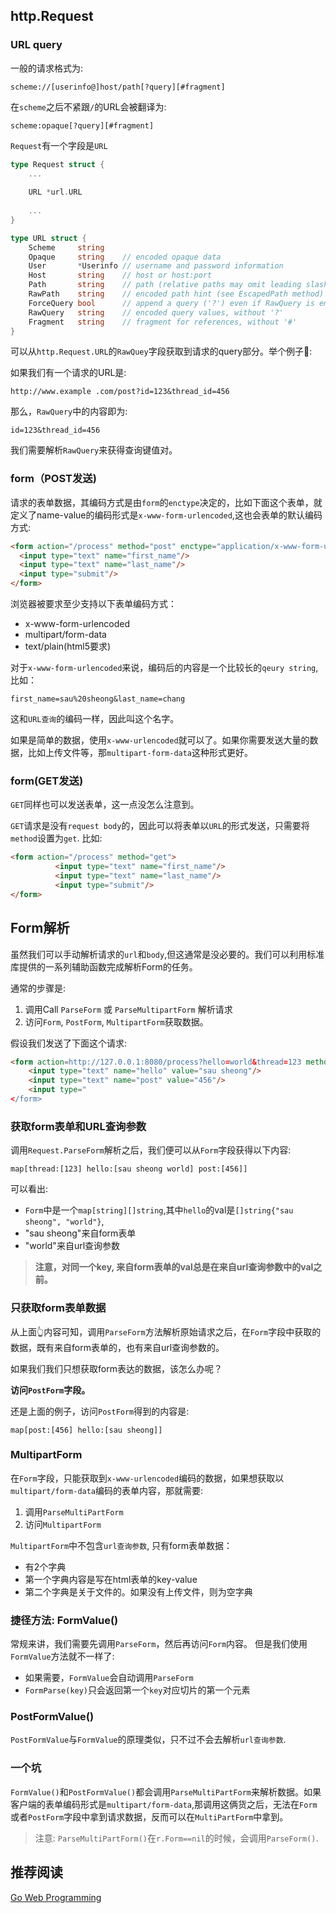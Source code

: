 ## http.Request


### URL query
一般的请求格式为:

```
scheme://[userinfo@]host/path[?query][#fragment]
```

在`scheme`之后不紧跟`/`的URL会被翻译为:

```
scheme:opaque[?query][#fragment]
```

`Request`有一个字段是`URL`

```Go
type Request struct {
    ...
    
    URL *url.URL
    
    ...
}
```

```Go
type URL struct {
    Scheme     string
	Opaque     string    // encoded opaque data
	User       *Userinfo // username and password information
	Host       string    // host or host:port
	Path       string    // path (relative paths may omit leading slash)
	RawPath    string    // encoded path hint (see EscapedPath method)
	ForceQuery bool      // append a query ('?') even if RawQuery is empty
	RawQuery   string    // encoded query values, without '?'
	Fragment   string    // fragment for references, without '#'
}

```

可以从`http.Request.URL`的`RawQuey`字段获取到请求的query部分。举个例子🌰:

如果我们有一个请求的URL是:
```
http://www.example .com/post?id=123&thread_id=456
```
那么，`RawQuery`中的内容即为:

```
id=123&thread_id=456
```
 
我们需要解析`RawQuery`来获得查询键值对。

### form（POST发送)
请求的表单数据，其编码方式是由`form`的`enctype`决定的，比如下面这个表单，就定义了name-value的编码形式是`x-www-form-urlencoded`,这也会表单的默认编码方式:

```html
<form action="/process" method="post" enctype="application/x-www-form-urlencoded">
  <input type="text" name="first_name"/>
  <input type="text" name="last_name"/>
  <input type="submit"/>
</form>
```

浏览器被要求至少支持以下表单编码方式：
- x-www-form-urlencoded
- multipart/form-data
- text/plain(html5要求)

对于`x-www-form-urlencoded`来说，编码后的内容是一个比较长的`qeury string`,比如：

```
first_name=sau%20sheong&last_name=chang
```
这和`URL查询`的编码一样，因此叫这个名字。

如果是简单的数据，使用`x-www-urlencoded`就可以了。如果你需要发送大量的数据，比如上传文件等，那`multipart-form-data`这种形式更好。

### form(GET发送)
`GET`同样也可以发送表单，这一点没怎么注意到。

`GET`请求是没有`request body`的，因此可以将表单以`URL`的形式发送，只需要将`method`设置为`get`. 比如:

```html
<form action="/process" method="get"> 
          <input type="text" name="first_name"/>
          <input type="text" name="last_name"/>
          <input type="submit"/>
</form>
```


## Form解析
虽然我们可以手动解析请求的`url`和`body`,但这通常是没必要的。我们可以利用标准库提供的一系列辅助函数完成解析Form的任务。

通常的步骤是:
1. 调用Call `ParseForm` 或 `ParseMultipartForm` 解析请求
2. 访问`Form`, `PostForm`, `MultipartForm`获取数据。


假设我们发送了下面这个请求:

```html
<form action=http://127.0.0.1:8080/process?hello=world&thread=123 method="post" enctype="application/x-www-form-urlencoded">
	<input type="text" name="hello" value="sau sheong"/>
	<input type="text" name="post" value="456"/>
	<input type="
</form>
```

### 获取form表单和URL查询参数
调用`Request.ParseForm`解析之后，我们便可以从`Form`字段获得以下内容:

```
map[thread:[123] hello:[sau sheong world] post:[456]]
```

可以看出:
- `Form`中是一个`map[string][]string`,其中`hello`的val是`[]string{"sau sheong", "world"}`, 
- "sau sheong"来自form表单
- "world"来自url查询参数

>**注意，对同一个key, 来自form表单的val总是在来自url查询参数中的val之前。**

### 只获取form表单数据

从上面👆内容可知，调用`ParseForm`方法解析原始请求之后，在`Form`字段中获取的数据，既有来自form表单的，也有来自url查询参数的。

如果我们我们只想获取form表达的数据，该怎么办呢？

**访问`PostForm`字段。**

还是上面的例子，访问`PostForm`得到的内容是:
```
map[post:[456] hello:[sau sheong]]
```

### MultipartForm

在`Form`字段，只能获取到`x-www-urlencoded`编码的数据，如果想获取以`multipart/form-data`编码的表单内容，那就需要:

1. 调用`ParseMultiPartForm`
2. 访问`MultipartForm`

`MultipartForm`中不包含`url查询参数`, 只有form表单数据：
- 有2个字典
- 第一个字典内容是写在html表单的key-value
- 第二个字典是关于文件的。如果没有上传文件，则为空字典



### 捷径方法: FormValue()

常规来讲，我们需要先调用`ParseForm`，然后再访问`Form`内容。
但是我们使用`FormValue`方法就不一样了:
- 如果需要，`FormValue`会自动调用`ParseForm`
- `FormParse(key)`只会返回第一个`key`对应切片的第一个元素

### PostFormValue()

`PostFormValue`与`FormValue`的原理类似，只不过不会去解析`url查询参数`.

### 一个坑
`FormValue()`和`PostFormValue()`都会调用`ParseMultiPartForm`来解析数据。如果客户端的表单编码形式是`multipart/form-data`,那调用这俩货之后，无法在`Form`或者`PostForm`字段中拿到请求数据，反而可以在`MultiPartForm`中拿到。
> 注意: `ParseMultiPartForm()`在`r.Form==nil`的时候，会调用`ParseForm()`.





## 推荐阅读
[Go Web Programming](https://github.com/KeKe-Li/book/blob/master/Go/go-web-programming.pdf)